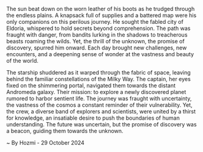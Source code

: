 
The sun beat down on the worn leather of his boots as he trudged through the endless plains. A knapsack full of supplies and a battered map were his only companions on this perilous journey. He sought the fabled city of Eldoria, whispered to hold secrets beyond comprehension.  The path was fraught with danger, from bandits lurking in the shadows to treacherous beasts roaming the wilds. Yet, the thrill of the unknown, the promise of discovery, spurred him onward. Each day brought new challenges, new encounters, and a deepening sense of wonder at the vastness and beauty of the world.

The starship shuddered as it warped through the fabric of space, leaving behind the familiar constellations of the Milky Way.  The captain, her eyes fixed on the shimmering portal, navigated them towards the distant Andromeda galaxy. Their mission: to explore a newly discovered planet rumored to harbor sentient life.  The journey was fraught with uncertainty, the vastness of the cosmos a constant reminder of their vulnerability.  Yet, the crew, a diverse band of explorers and scientists, were united by a thirst for knowledge, an insatiable desire to push the boundaries of human understanding.  The future was uncertain, but the promise of discovery was a beacon, guiding them towards the unknown. 

~ By Hozmi - 29 October 2024
